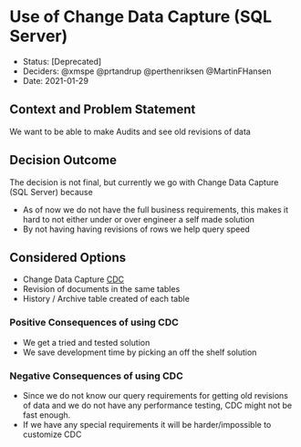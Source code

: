 # Use of Change Data Capture (SQL Server)

* Status: [Deprecated]
* Deciders: @xmspe @prtandrup @perthenriksen @MartinFHansen
* Date: 2021-01-29

## Context and Problem Statement

We want to be able to make Audits and see old revisions of data

## Decision Outcome

The decision is not final, but currently we go with Change Data Capture (SQL Server) because

* As of now we do not have the full business requirements, this makes it hard to not either under or over engineer a self made solution
* By not having having revisions of rows we help query speed

## Considered Options

* Change Data Capture [CDC](https://docs.microsoft.com/en-us/sql/relational-databases/track-changes/about-change-data-capture-sql-server?view=sql-server-ver15)
* Revision of documents in the same tables
* History / Archive table created of each table

### Positive Consequences of using CDC

* We get a tried and tested solution
* We save development time by picking an off the shelf solution

### Negative Consequences of using CDC

* Since we do not know our query requirements for getting old revisions of data and we do not have any performance testing, CDC might not be fast enough.
* If we have any special requirements it will be harder/impossible to customize CDC
